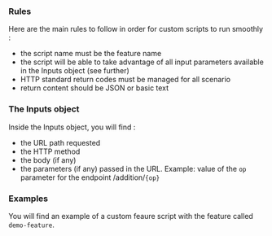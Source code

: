 
### Rules

Here are the main rules to follow in order for custom scripts to run smoothly :

- the script name must be the feature name
- the script will be able to take advantage of all input parameters available in the Inputs object (see further)
- HTTP standard return codes must be managed for all scenario
- return content should be JSON or basic text


### The Inputs object

Inside the Inputs object, you will find :

- the URL path requested
- the HTTP method
- the body (if any)
- the parameters (if any) passed in the URL. Example: value of the `op` parameter for the endpoint /addition/`{op}`


### Examples

You will find an example of a custom feaure script with the feature called `demo-feature`.
